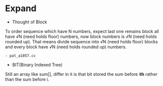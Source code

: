 # Expand

- Thought of Block

To order sequence which have N numbers, expect last one remains block all have √N (need holds floor) numbers, now block numbers is √N (need holds rounded up). That means divide sequence into √N (need holds floor) blocks and every block have √N (need holds rounded up) numbers.

    - pat_a1057.cc


- BIT(Binary Indexed Tree)

Still an array like sum[], differ in it is that bit stored the sum before i**th** rather than the sum before i. 

    
